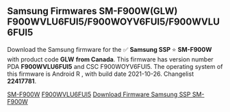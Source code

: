 <h2>Samsung Firmwares SM-F900W(GLW) F900WVLU6FUI5/F900WOYV6FUI5/F900WVLU6FUI5</h2>
Download the Samsung firmware for the ✅ <strong>Samsung SSP </strong> ⭐ <strong>SM-F900W</strong> with product code <strong>GLW</strong> <strong> from Canada</strong>. This firmware has version number PDA <strong>F900WVLU6FUI5</strong> and CSC F900WOYV6FUI5. The operating system of this firmware is Android R , with build date 2021-10-26. Changelist <strong>22417781</strong>.


[SM-F900W](https://samfirm.shop/samsung/model/SM-F900W)
[F900WVLU6FUI5](https://samfirm.shop/samsung/pda/F900WVLU6FUI5)
[Download Firmware Samsung SSP SM-F900W](https://samfirm.shop/samsung/firmware/468190)
